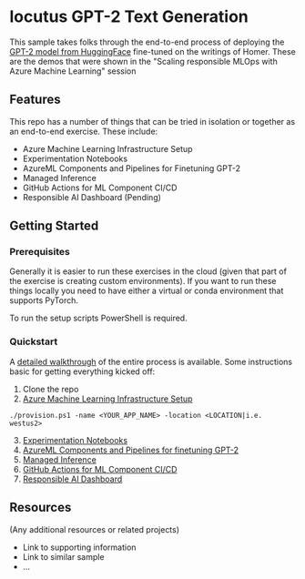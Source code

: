 # locutus GPT-2 Text Generation

This sample takes folks through the end-to-end process of deploying the 
[GPT-2 model from HuggingFace](https://huggingface.co/gpt2) fine-tuned 
on the writings of Homer. These are the demos that were shown in the 
"Scaling responsible MLOps with Azure Machine Learning" session

## Features

This repo has a number of things that can be tried in isolation or
together as an end-to-end exercise. These include: 

* Azure Machine Learning Infrastructure Setup
* Experimentation Notebooks
* AzureML Components and Pipelines for Finetuning GPT-2
* Managed Inference
* GitHub Actions for ML Component CI/CD
* Responsible AI Dashboard (Pending)

## Getting Started

### Prerequisites

Generally it is easier to run these exercises in the cloud (given that part
of the exercise is creating custom environments). If you want to run these
things locally you need to have either a virtual or conda environment that
supports PyTorch. 

To run the setup scripts PowerShell is required.

### Quickstart

A [detailed walkthrough](wiki) of the entire process is available.
Some instructions basic for getting everything kicked off:

1. Clone the repo
2. [Azure Machine Learning Infrastructure Setup](wiki)
```
./provision.ps1 -name <YOUR_APP_NAME> -location <LOCATION|i.e. westus2>
```
3. [Experimentation Notebooks](wiki/Notebooks)
4. [AzureML Components and Pipelines for finetuning GPT-2](wiki/Finetuning)
5. [Managed Inference](wiki/Managed-Inference)
6. [GitHub Actions for ML Component CI/CD](wiki/Component-MLOps)
7. [Responsible AI Dashboard](wiki/RAI-Dashboard)


## Resources

(Any additional resources or related projects)

- Link to supporting information
- Link to similar sample
- ...
